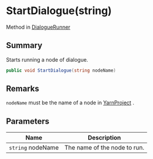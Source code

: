 # StartDialogue(string)

Method in [DialogueRunner](yarn.unity.dialoguerunner.md)

## Summary

Starts running a node of dialogue.

```csharp
public void StartDialogue(string nodeName)
```

## Remarks

`nodeName` must be the name of a node in [YarnProject](yarn.unity.dialoguerunner.yarnproject.md) .

## Parameters

| Name              | Description                  |
| ----------------- | ---------------------------- |
| `string` nodeName | The name of the node to run. |
